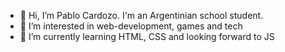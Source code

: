 - 👋 Hi, I’m Pablo Cardozo. I'm an Argentinian school student. 
- 👀 I’m interested in web-development, games and tech
- 🌱 I’m currently learning HTML, CSS and looking forward to JS

